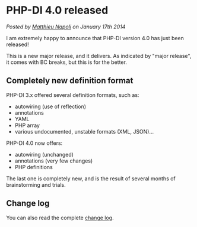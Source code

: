 # PHP-DI 4.0 released

*Posted by [Matthieu Napoli](http://mnapoli.fr) on January 17th 2014*

I am extremely happy to announce that PHP-DI version 4.0 has just been released!

This is a new major release, and it delivers. As indicated by "major release", it comes with BC breaks, but this is for the better.

## Completely new definition format

PHP-DI 3.x offered several definition formats, such as:

- autowiring (use of reflection)
- annotations
- YAML
- PHP array
- various undocumented, unstable formats (XML, JSON)…

PHP-DI 4.0 now offers:

- autowiring (unchanged)
- annotations (very few changes)
- PHP definitions

The last one is completely new, and is the result of several months of brainstorming and trials.

## Change log

You can also read the complete [change log](../change-log.md).
